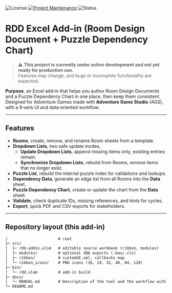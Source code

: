 ![License](https://img.shields.io/badge/license-MIT-blue)
[![Project Maintenance](https://img.shields.io/maintenance/yes/2025.svg)](https://github.com/byte-ranger-software/rdd-excel-addin 'GitHub Repository')
![Status](https://img.shields.io/badge/status-in--development-orange)

# RDD Excel Add‑in (Room Design Document + Puzzle Dependency Chart)

> ⚠️ **This project is currently under active development and not yet ready for production use.**  
> Features may change, and bugs or incomplete functionality are expected.

**Purpose**, an Excel add‑in that helps you author Room Design Documents and a Puzzle Dependency Chart in one place, then keep them consistent.  
Designed for Adventure Games made with **Adventure Game Studio** (AGS), with a 9‑verb UI and data‑oriented workflow.

---

## Features

- **Rooms**, create, remove, and rename Room sheets from a template.
- **Dropdown Lists**, two safe update modes,
  - **Update Dropdown Lists**, append missing items only, existing entries remain.
  - **Synchronize Dropdown Lists**, rebuild from Rooms, remove items that no longer exist.  
- **Puzzle List**, rebuild the internal puzzle index for validations and lookups.  
- **Dependency Data**, generate an edge list from all Rooms into the **Data** sheet.  
- **Puzzle Dependency Chart**, create or update the chart from the **Data** sheet.  
- **Validate**, check duplicate IDs, missing references, and hints for cycles.  
- **Export**, quick PDF and CSV exports for stakeholders.  

---

## Repository layout (this add‑in)

```txt
/                      # root
├─ src/
│  ├─ rdd-addin.xlsm   # editable source workbook (ribbon, modules)
│  ├─ modules/         # optional VBA exports (.bas/.cls)
│  ├─ ribbon/          # customUI.xml, callbacks map
│  └─ ribbon_icons/    # PNG icons (16, 24, 32, 48, 64, 128)
├─ bin/
│  └─ rdd.xlam         # add‑in build
├─ docs/
│  └─ MANUAL.md        # Description of the tool and the workflow with the tool
└─ README.md
```
